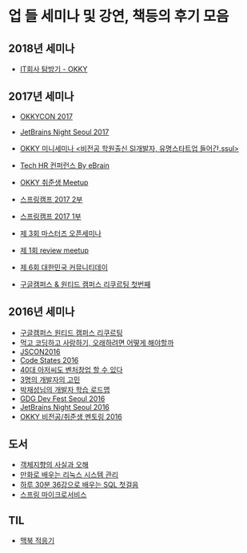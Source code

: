업
들
세미나 및 강연, 책등의 후기 모음
================================

2018년 세미나
------

- [IT회사 탐방기 - OKKY](http://jojoldu.tistory.com/274)

2017년 세미나
------

- [OKKYCON 2017](https://github.com/jojoldu/review/tree/master/OKKYCON_2017)

- [JetBrains Night Seoul 2017](./JetBrainNight2017/README.md)

- [OKKY 미니세미나 <비전공 학원출신 SI개발자, 유명스타트업 들어간.ssul>](https://github.com/jojoldu/review/tree/master/%EB%B9%84%EC%A0%84%EA%B3%B5_%ED%95%99%EC%9B%90%EC%B6%9C%EC%8B%A0_SI%EA%B0%9C%EB%B0%9C%EC%9E%90_%EC%9C%A0%EB%AA%85%EC%8A%A4%ED%83%80%ED%8A%B8%EC%97%85_%EB%93%A4%EC%96%B4%EA%B0%84ssul)
- [Tech HR 컨퍼런스 By eBrain](./TechHR)
- [OKKY 취준생 Meetup](./OKKY_취준생_meetup/README.md)
- [스프링캠프 2017 2부](./SpringCamp_2017_2부/README.md)
- [스프링캠프 2017 1부](./SpringCamp_2017_1부/README.md)
- [제 3회 마스터즈 오픈세미나](./마스터즈_오픈세미나_3회/README.md)
- [제 1회 review meetup](./reView_1st/README.md)
- [제 6회 대한민국 커뮤니티데이](./커뮤니티데이_2017/README.md)
- [구글캠퍼스 & 원티드 캠퍼스 리쿠르팅 첫번째](./구글캠퍼스X원티드_캠퍼스리쿠르팅_2017_1/README.md)

2016년 세미나
------

- [구글캠퍼스 원티드 캠퍼스 리쿠르팅](http://jojoldu.tistory.com/22)
- [먹고 코딩하고 사랑하기, 오래하려면 어떻게 해야할까](http://jojoldu.tistory.com/24)
-	[JSCON2016](./jscon2016/README.md)
-	[Code States 2016](./CodeStates2016/README.md)
-	[40대 아저씨도 벤처창업 할 수 있다](./40대아저씨도_벤처창업_할수있다_토크콘서트/README.md)
-	[3명의 개발자의 고민](./3명의_개발자의_고민/README.md)
-	[박재성님의 개발자 학습 로드맵](./개발자학습로드맵/README.md)
- [GDG Dev Fest Seoul 2016](./GDG_DevFestSeoul_2016/README.md)
- [JetBrains Night Seoul 2016](./JetBrainNight2016/README.md)
- [OKKY 비전공/취준생 멘토링 2016](./OKKY_비전공자멘토링_2016/README.md)


도서
----

- [객체지향의 사실과 오해](./객체지향의_사실과_오해/README.md)
- [만화로 배우는 리눅스 시스템 관리](./만화로_배우는_리눅스_시스템_관리/README.md)
- [하루 30분 36강으로 배우는 SQL 첫걸음](./SQL첫걸음/README.md)
- [스프링 마이크로서비스](./스프링마이크로서비스)

TIL
----

- [맥북 적응기](./맥북_적응기/README.md)
